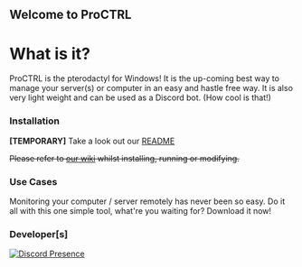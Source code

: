 ## Welcome to ProCTRL

# What is it?

ProCTRL is the pterodactyl for Windows! It is the up-coming best way to manage your server(s) or computer in an easy and hastle free way. It is also very light weight and can be used as a Discord bot. (How cool is that!)

### Installation

**[TEMPORARY]** Take a look out our [README](https://github.com/ItsTato/proctrl/blob/main/README.md)

~~Please refer to [our wiki](https://github.com/ItsTato/proctrl/wiki) whilst installing, running or modifying.~~

### Use Cases

Monitoring your computer / server remotely has never been so easy. Do it all with this one simple tool, what're you waiting for? Download it now!

### Developer[s]

[![Discord Presence](https://lanyard.cnrad.dev/api/900401428739272725)](https://discord.com/users/900401428739272725)
